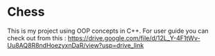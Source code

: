 # Chess
This is my project using OOP concepts in C++. For user guide you can check out from this : https://drive.google.com/file/d/12L_Y-4F1tWv-Uu8AQ8R8ndHoezyxnDaR/view?usp=drive_link

